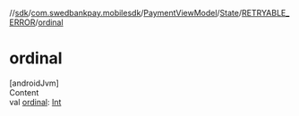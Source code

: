 //[sdk](../../../../../index.md)/[com.swedbankpay.mobilesdk](../../../index.md)/[PaymentViewModel](../../index.md)/[State](../index.md)/[RETRYABLE_ERROR](index.md)/[ordinal](ordinal.md)



# ordinal  
[androidJvm]  
Content  
val [ordinal](ordinal.md): [Int](https://kotlinlang.org/api/latest/jvm/stdlib/kotlin/-int/index.html)  



